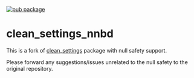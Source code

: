 [![pub package](https://img.shields.io/pub/v/clean_settings_nnbd.svg)](https://pub.dartlang.org/packages/clean_settings_nnbd)

# clean_settings_nnbd

This is a fork of [clean_settings](https://pub.dartlang.org/packages/clean_settings) package with null safety support.

Please forward any suggestions/issues unrelated to the null safety to the original repository.
